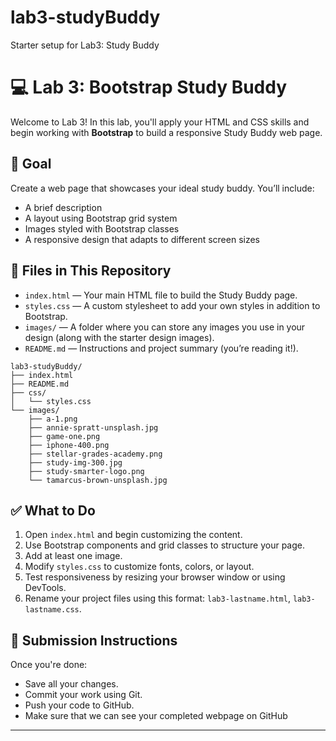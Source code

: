 # lab3-studyBuddy
Starter setup for Lab3: Study Buddy
# 💻 Lab 3: Bootstrap Study Buddy

Welcome to Lab 3! In this lab, you'll apply your HTML and CSS skills and begin working with **Bootstrap** to build a responsive Study Buddy web page.

## 🧠 Goal

Create a web page that showcases your ideal study buddy. You’ll include:

- A brief description
- A layout using Bootstrap grid system
- Images styled with Bootstrap classes
- A responsive design that adapts to different screen sizes

## 📁 Files in This Repository

- `index.html` — Your main HTML file to build the Study Buddy page.
- `styles.css` — A custom stylesheet to add your own styles in addition to Bootstrap.
- `images/` — A folder where you can store any images you use in your design (along with the starter design images).
- `README.md` — Instructions and project summary (you’re reading it!).
```
lab3-studyBuddy/
├── index.html
├── README.md
├── css/
│   └── styles.css
└── images/
    ├── a-1.png
    ├── annie-spratt-unsplash.jpg
    ├── game-one.png
    ├── iphone-400.png
    ├── stellar-grades-academy.png
    ├── study-img-300.jpg
    ├── study-smarter-logo.png
    └── tamarcus-brown-unsplash.jpg
```

## ✅ What to Do

1. Open `index.html` and begin customizing the content.
2. Use Bootstrap components and grid classes to structure your page.
3. Add at least one image.
4. Modify `styles.css` to customize fonts, colors, or layout.
5. Test responsiveness by resizing your browser window or using DevTools.
6. Rename your project files using this format: `lab3-lastname.html`, `lab3-lastname.css`.

## 📸 Submission Instructions

Once you're done:

- Save all your changes.
- Commit your work using Git.
- Push your code to GitHub.
- Make sure that we can see your completed webpage on GitHub

---


